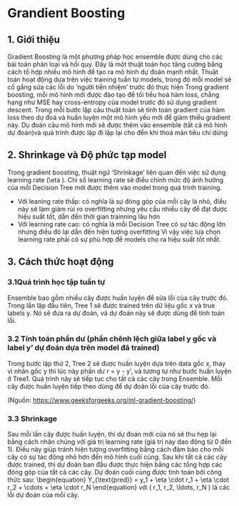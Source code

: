 # Grandient Boosting
## 1. Giới thiệu
Gradient Boosting là một phương pháp học ensemble được dùng cho các bài toán phân loại và hồi quy. Đây là một thuật toán học tăng cường bằng cách tổ hợp nhiều mô hình để tạo ra mô hình dự đoán mạnh nhất. Thuật toán hoạt động dựa trên việc training tuần tự models, trong đó mỗi model sẽ cố gắng sửa các lỗi do ‘người tiền nhiệm’ trước đó thực hiện
Trong gradient boosting, mỗi mô hình mới được đào tạo để tối tiểu hoá hàm loss, chẳng hạng như MSE hay cross-entropy của model trước đó sử dụng gradient descent. Trong mỗi bước lặp cảu thuật toán sẽ tính toán gradient của hàm loss theo dự đoá và huấn luyện một mô hình yếu mới để giảm thiểu gradient này. Dụ đoán cảu mô hình mới sẽ được thêm vào ensemble (tất cả mô hình dự đoán)và quá trình được lặp đi lặp lại cho đến khi thoả mãn tiêu chí dừng
## 2. Shrinkage và Độ phức tạp model
Trong gradient boosting, thuật ngữ ‘Shrinkage’ liên quan đến việc sử dụng learning rate (\eta ). Chỉ số learning rate sẽ điều chỉnh mức độ ảnh hưởng của mỗi Decision Tree mới được thêm vào model trong quá trình training.
-	Với leaning rate thấp: có nghĩa là sự đóng góp của mỗi cây là nhỏ, điều này sẽ làm giảm rủi ro overfitting nhưng yêu cầu nhiều cây để đạt được hiệu suất tốt, dẫn đến thời gian trainning lâu hơn
-	Với learning rate cao: có nghĩa là mỗi Decision Tree có sự tác động lớn nhưng điều đó lại dẫn đến hiện tượng overfitting
Vì vậy việc lựa chọn learning rate phải có sự phù hợp để models cho ra hiệu suất tốt nhất.
## 3. Cách thức hoạt động
### 3.1Quá trình học tập tuần tự
Ensemble bao gồm nhiều cây được huấn luyện để sửa lỗi của cây trước đó. Trong lần lặp đầu tiên, Tree 1 sẽ được trained trên dữ liệu gốc x và true labels y. Nó sẽ đưa ra dự đoán, và dự đoán này sẽ được dùng để tính toán lỗi.
### 3.2 Tính toán phần dư (phần chênh lệch giữa label y gốc và label y’ dự đoán dựa trên model đã trained)
Trong bước lặp thứ 2, Tree 2 sẽ được huấn luyện dựa trên data gốc  x, thay vì nhãn gốc y thì lúc này phần dư r = y - y’, và tương tự như bước huấn luyện ở Tree1. Quá trình này sẽ tiếp tục cho tất cả các cây trong Ensemble. Mỗi cây được huấn luyện tiếp theo dùng để dự đoán lỗi của cây trước đó.
 
(Nguồn: https://www.geeksforgeeks.org/ml-gradient-boosting/)
### 3.3 Shrinkage 
Sau mỗi lần cây được huấn luyện, thì dự đoán mới của nó sẽ thu hẹp lại bằng cách nhân chúng với giá trị learning rate (giá trị này dao động từ 0 đến 1). Điều này giúp tránh hiện tượng overfitting bằng cách đảm bảo cho mỗi cây có sự tác động nhỏ hơn đến mô hình cuối cùng.
Sau khi tất cả các cây được trained, thì dự đoán ban đầu được thực hiện bằng các tổng hợp các đóng góp của tất cả các cây. Dự đoán cuối cùng được tính toán bởi công thức sau: 
\begin{equation}
Y_{\text{pred}} = y_1 + \eta \cdot r_1 + \eta \cdot r_2 + \cdots + \eta \cdot r_N
\end{equation}
với \( r_1, r_2, \ldots, r_N \) là các lỗi dự đoán của mỗi cây.